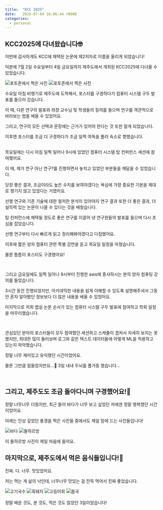 ```yaml
---
title:  "KCC 2025"
date:   2025-07-04 16:06:44 +0900
categories: 
  - personal
---
```

## KCC2025에 다녀왔습니다🤓

이번에 감사하게도 KCC에 채택된 논문에 제2저자로 이름을 올리게 되었습니다!

덕분에 7월 2일 수요일부터 4일 금요일까지 제주도에서 개최된 KCC2025에 다녀올 수 있었습니다.

<div class="img-row">
  <img src="/assets/images/KCC-me.jpeg" alt="포토존에서 찍은 사진">
  <img src="/assets/images/KCC-me-2.jpeg" alt="포토존에서 찍은 사진">
</div>

수요일 아침 비행기로 제주도에 도착해서, 포스터를 구경하다가 컴퓨터 시스템 구두 발표를 들으러 갔습니다.

이 때, 다른 연구의 발표와 좌장 교수님 및 학생들의 질의를 들으며 연구를 객관적으로 바라보는 법을 배울 수 있었어요.

그리고, 연구의 모든 선택과 문장에는 근거가 있어야 한다는 것 또한 알게 되었습니다.

이후엔 포스터를 조금 더 구경하다가 조금 일찍 여독을 풀러 숙소로 향했습니다.

<br>
목요일에는 다시 아침 일찍 일어나 9시에 있었던 컴퓨터 시스템 탑 컨퍼런스 세션에 참여했어요.

이 때, 제가 연구 아닌 연구?를 진행하면서 놓치고 있었던 부분들을 깨달을 수 있었습니다.

당장 좋은 결과, 조금이라도 높은 수치를 보여야겠다는 욕심에 가장 중요한 기본을 제대로 챙기지 않고 있었다는 거였어요.

선행 연구와 기존 기술에 대한 철저한 분석이 있어야지 연구 결과 또한 더 좋은 결과, 더 설득력 있는 논문이 나올 수 있다는 것을 배웠습니다.

탑 컨퍼런스에 채택될 정도로 좋은 연구를 이끌어 낸 연구원들의 발표를 들으며 다시 초심을 잡았습니다. 

선행 연구부터 다시 빠르게 읽고 정리해봐야겠다고 다짐했어요.

이후에 짧은 양자 컴퓨터 관련 특별 강연을 듣고 목요일 일정을 마쳤습니다.

물론 틈틈이 포스터도 구경했어요!

<br>

그리고 금요일에도 일찍 일어나 9시부터 진행한 aws에 종사하시는 분의 양자 컴퓨팅 강의를 들었습니다.

3시간 동안 진행되었지만, 아카데믹한 내용을 쉽게 이해할 수 있도록 설명해주셔서 그동안 혼자 알아봤던 정보보다 더 많은 내용을 배울 수 있었어요.

마지막으로 저희 랩실 논문 순서가 있는 컴퓨터 시스템 구두 발표에 참여하고 학회 일정을 마무리했습니다.

<br>

관심있던 분야의 포스터들이 모두 참여했던 세션하고 스케쥴이 겹쳐서 자세히 보지는 못했지만, 최대한 많이 둘러보며 로그와 같은 텍스트 데이터들에 어떻게 ML을 적용하고 있는지 파악했습니다.

정말 너무 재미있고 유익했던 시간이었어요.

물론 그만큼 힘들었지만요...🥲 3일 내내 두뇌를 풀가동 했습니다... 

<br>

## 그리고, 제주도도 조금 돌아다니며 구경했어요!🌊
정말 너무너무 더웠지만, 최근 들어 바다가 너무 보고 싶었던 저에겐 정말 행복했던 시간이었어요.

아래는 인상 깊었던 풍경을 찍은 사진들 중에서도 제일 맘에 드는 사진들입니다!

<div class="img-row">
  <img src="/assets/images/jeju-2.jpeg" alt="바다">
  <img src="/assets/images/jeju-3.jpeg" alt="돌하르방">
</div>

이 돌하르방 사진이 제일 마음에 들어요.

## 마지막으로, 제주도에서 먹은 음식들입니다!🍊
진짜. 다. 너무. 맛있었어요.

저는 먹는 게 삶의 낙인데, 너무너무 맛있는 걸 잔뜩 먹어서 진짜 좋았습니다.

<div class="img-row">
  <img src="/assets/images/jeju-food.jpeg" alt="고기국수">
  <img src="/assets/images/jeju-food-2.jpeg" alt="흑돼지">
  <img src="/assets/images/jeju-food-3.jpeg" alt="고등어회">
  <img src="/assets/images/jeju-food-4.jpeg" alt="몸국">
</div>

<br>
정말 배운 것도, 본 것도, 먹은 것도 많았던 3일이었습니다!